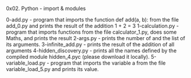 0x02. Python - import & modules

0-add.py - program that imports the function def add(a, b): from the file add_0.py and prints the result of the addition 1 + 2 = 3
1-calculation.py - program that imports functions from the file calculator_1.py, does some Maths, and prints the result
2-args.py - prints the number of and the list of its arguments.
3-infinite_add.py - prints the result of the addition of all arguments
4-hidden_discovery.py - prints all the names defined by the compiled module hidden_4.pyc (please download it locally).
5-variable_load.py -  program that imports the variable a from the file variable_load_5.py and prints its value.
